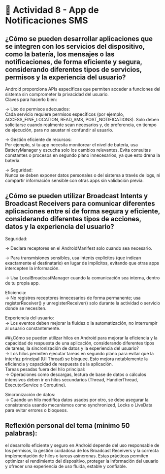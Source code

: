 # 📱 Actividad 8 - App de Notificaciones SMS

## ¿Cómo se pueden desarrollar aplicaciones que se integren con los servicios del dispositivo, como la batería, los mensajes o las notificaciones, de forma eficiente y segura, considerando diferentes tipos de servicios, permisos y la experiencia del usuario?  
Android proporciona APIs específicas que permiten acceder a funciones del sistema sin comprometer la privacidad del usuario.  
Claves para hacerlo bien:  

-> Uso de permisos adecuados:  
Cada servicio requiere permisos específicos (por ejemplo, ACCESS_FINE_LOCATION, READ_SMS, POST_NOTIFICATIONS).
Solo deben solicitarse cuando realmente sean necesarios y, de preferencia, en tiempo de ejecución, para no asustar ni confundir al usuario.  

-> Gestión eficiente de recursos:  
Por ejemplo, si tu app necesita monitorear el nivel de batería, usa BatteryManager y escucha solo los cambios relevantes. Evita consultas constantes o procesos en segundo plano innecesarios, ya que esto drena la batería.  

-> Seguridad:  
Nunca se deben exponer datos personales o del sistema a través de logs, ni compartir información sensible con otras apps sin validación previa.  

  
## ¿Cómo se pueden utilizar Broadcast Intents y Broadcast Receivers para comunicar diferentes aplicaciones entre sí de forma segura y eficiente, considerando diferentes tipos de acciones, datos y la experiencia del usuario?  
Seguridad:  

-> Declara receptores en el AndroidManifest solo cuando sea necesario.  

-> Para transmisiones sensibles, usa intents explícitos (que indican exactamente el destinatario) en lugar de implícitos, evitando que otras apps intercepten la información.  

-> Usa LocalBroadcastManager cuando la comunicación sea interna, dentro de tu propia app.  

Eficiencia:  
-> No registres receptores innecesarios de forma permanente; usa registerReceiver() y unregisterReceiver() solo durante la actividad o servicio donde se necesiten.  

Experiencia del usuario:  
-> Los eventos deben mejorar la fluidez o la automatización, no interrumpir al usuario constantemente.  

##¿Cómo se pueden utilizar hilos en Android para mejorar la eficiencia y la capacidad de respuesta de una aplicación, considerando diferentes tipos de tareas, la sincronización de datos y la experiencia del usuario?  
-> Los hilos permiten ejecutar tareas en segundo plano para evitar que la interfaz principal (UI Thread) se bloquee. Esto mejora notablemente la eficiencia y capacidad de respuesta de la aplicación.  
Tareas pesadas fuera del hilo principal:  
-> Operaciones como descargas, lectura de base de datos o cálculos intensivos deben ir en hilos secundarios (Thread, HandlerThread, ExecutorService o Coroutine).  

Sincronización de datos:  
-> Cuando un hilo modifica datos usados por otro, se debe asegurar la consistencia usando mecanismos como synchronized, Locks o LiveData para evitar errores o bloqueos.  

  
## Reflexión personal del tema (mínimo 50 palabras):  
el desarrollo eficiente y seguro en Android depende del uso responsable de los permisos, la gestión cuidadosa de los Broadcast Receivers y la correcta implementación de hilos o tareas asíncronas. Estas prácticas permiten optimizar el rendimiento del dispositivo, proteger la información del usuario y ofrecer una experiencia de uso fluida, estable y confiable.
